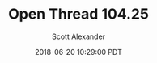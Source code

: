 ---
layout: podcast
title: "Open Thread 104.25"
author: Scott Alexander
description: https://slatestarcodex.com/2018/06/20/open-thread-101-25-3-2/
date: 2018-06-20 10:29:00 PDT
length: 76806
duration: 19
guid: open-thread-101-25-3-2
---